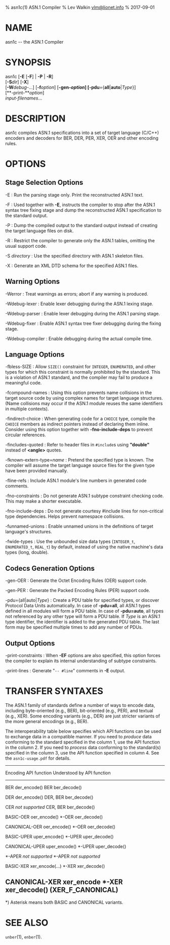% asn1c(1) ASN.1 Compiler
% Lev Walkin <vlm@lionet.info>
% 2017-09-01

# NAME

asn1c -- the ASN.1 Compiler

# SYNOPSIS

asn1c [**-E** [**-F**] | **-P** | **-R**] \
      [**-S***dir*] [**-X**] \
      [**-W***debug-*...] [**-f***option*] [**-gen-***option*] 
      [**-pdu**={**all**|**auto**|*Type*}] \
      [**-print-***option*] \
      *input-filenames*...

# DESCRIPTION

asn1c compiles ASN.1 specifications into a set of
target language (C/C++) encoders and decoders for BER, DER, PER, XER, OER
and other encoding rules.

# OPTIONS

## Stage Selection Options

-E
:   Run the parsing stage only. Print the reconstructed ASN.1 text.

-F
:   Used together with **-E**,
    instructs the compiler to stop after the ASN.1 syntax
    tree fixing stage and dump the reconstructed ASN.1 specification
    to the standard output.

-P
:   Dump the compiled output to the standard output instead of creating the
    target language files on disk.

-R
:   Restrict the compiler to generate only the ASN.1 tables,
    omitting the usual support code.

-S *directory*
:   Use the specified directory with ASN.1 skeleton files.

-X
:   Generate an XML DTD schema for the specified ASN.1 files.

## Warning Options

-Werror
:   Treat warnings as errors; abort if any warning is produced.

-Wdebug-lexer
:   Enable lexer debugging during the ASN.1 lexing stage.

-Wdebug-parser
:   Enable lexer debugging during the ASN.1 parsing stage.

-Wdebug-fixer
:   Enable ASN.1 syntax tree fixer debugging during the fixing stage.

-Wdebug-compiler
:   Enable debugging during the actual compile time.

## Language Options

-fbless-SIZE
:   Allow `SIZE()` constraint for `INTEGER`, `ENUMERATED`,
    and other types for which this constraint is normally prohibited
    by the standard.
    This is a violation of ASN.1 standard, and the compiler may
    fail to produce a meaningful code.

-fcompound-names
:   Using this option prevents name collisions in the target source code
    by using complex names for target language structures.
    (Name collisions may occur if the ASN.1 module reuses the same identifiers
    in multiple contexts).

-findirect-choice
:   When generating code for a `CHOICE` type, compile the `CHOICE` members
    as indirect pointers instead of declaring them inline.
    Consider using this option together with **-fno-include-deps**
    to prevent circular references.

-fincludes-quoted
:   Refer to header files in `#include`s using **"**double**"** instead of **\<**angle**>** quotes.

-fknown-extern-type=*name*
:   Pretend the specified type is known.
    The compiler will assume the target language source files
    for the given type have been provided manually.

-fline-refs
:   Include ASN.1 module's line numbers in generated code comments.

-fno-constraints
:   Do not generate ASN.1 subtype constraint checking code.
    This may make a shorter executable.

-fno-include-deps
:   Do not generate courtesy #include lines for non-critical type dependencies.
    Helps prevent namespace collisions.

-funnamed-unions
:   Enable unnamed unions in the definitions of target language's structures.

-fwide-types
:   Use the unbounded size data types (`INTEGER_t`, `ENUMERATED_t`, `REAL_t`)
    by default, instead of using the native machine's data types (long, double).

## Codecs Generation Options

-gen-OER
:   Generate the Octet Encoding Rules (OER) support code.

-gen-PER
:   Generate the Packed Encoding Rules (PER) support code.

-pdu={all|auto|*Type*}
:   Create a PDU table for specified types, or discover Protocol Data Units
    automatically. In case of **-pdu=all**,
    all ASN.1 types defined in all modules will form a PDU table.
    In case of **-pdu=auto**, all types not referenced by any other type will
    form a PDU table.
    If *Type* is an ASN.1 type identifier, the identifier is added to
    the generated PDU table.
    The last form may be specified multiple times to add any number of PDUs.

## Output Options

-print-constraints
:   When **-EF** options are also specified,
    this option forces the compiler to explain its internal understanding
    of subtype constraints.

-print-lines
:   Generate "`-- #line`" comments in **-E** output.

# TRANSFER SYNTAXES

The ASN.1 family of standards define a number of ways to encode data,
including byte-oriented (e.g., BER), bit-oriented (e.g., PER),
and textual (e.g., XER). Some encoding variants (e.g., DER) are just stricter
variants of the more general encodings (e.g., BER).

The interoperability table below specifies which API functions can be used
to exchange data in a compatible manner. If you need to _produce_ data
conforming to the standard specified in the column 1,
use the API function in the column 2.
If you need to _process_ data conforming to the standard(s) specified in the
column 3, use the API function specified in column 4.
See the `asn1c-usage.pdf` for details.

-------------------------------------------------------------
Encoding       API function       Understood by API function
-------------- ------------------ ------------- -------------
BER            der_encode()       BER           ber_decode()

DER            der_encode()       DER, BER      ber_decode()

CER            _not supported_    CER, BER      ber_decode()

BASIC-OER      oer_encode()       *-OER         oer_decode()

CANONICAL-OER  oer_encode()       *-OER         oer_decode()

BASIC-UPER     uper_encode()      *-UPER        uper_decode()

CANONICAL-UPER uper_encode()      *-UPER        uper_decode()

*-APER         _not supported_    *-APER        _not supported_

BASIC-XER      xer_encode(...)    *-XER         xer_decode()

CANONICAL-XER  xer_encode         *-XER         xer_decode()
               (XER_F_CANONICAL)
-------------------------------------------------------------

*) Asterisk means both BASIC and CANONICAL variants.


# SEE ALSO

`unber`(1), `enber`(1).

